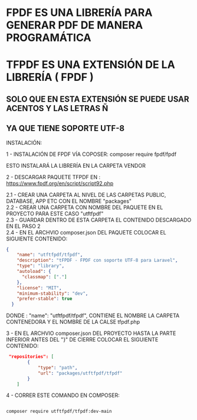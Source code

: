 # FPDF ES UNA LIBRERÍA PARA GENERAR PDF DE MANERA PROGRAMÁTICA

# TFPDF ES UNA EXTENSIÓN DE LA LIBRERÍA ( FPDF )

## SOLO QUE EN ESTA EXTENSIÓN SE PUEDE USAR ACENTOS Y LAS LETRAS Ñ
## YA QUE TIENE SOPORTE UTF-8

INSTALACIÓN:

1 - INSTALACIÓN DE FPDF VÍA COPOSER:  composer require fpdf/fpdf

ESTO INSTALARÁ LA LIBRERÍA EN LA CARPETA VENDOR

2 - DESCARGAR PAQUETE TFPDF EN : https://www.fpdf.org/en/script/script92.php

2.1 - CREAR UNA CARPETA AL NIVEL DE LAS CARPETAS PUBLIC, DATABASE, APP ETC CON EL NOMBRE "packages"<br>
2.2 - CREAR UNA CARPETA CON NOMBRE DEL PAQUETE EN EL PROYECTO PARA ESTE CASO "utftfpdf"<br>
2.3 - GUARDAR DENTRO DE ESTA CARPETA EL CONTENIDO DESCARGADO EN EL PASO 2<br>
2.4 - EN EL ARCHVIO composer.json DEL PAQUETE COLOCAR EL SIGUIENTE CONTENIDO:<br>

```json
{
    "name": "utftfpdf/tfpdf",
    "description": "tFPDF - FPDF con soporte UTF-8 para Laravel",
    "type": "library",
    "autoload": {
      "classmap": ["."]
    },
    "license": "MIT",
    "minimum-stability": "dev",
    "prefer-stable": true
  }

```
DONDE : "name": "utftfpdf/tfpdf", CONTIENE EL NOMBRE LA CARPETA CONTENEDORA Y EL NOMBRE DE LA CALSE tfpdf.php

3 - EN EL ARCHVIO composer.json DEL PROYECTO HASTA LA PARTE INFERIOR ANTES DEL "}" DE CIERRE COLOCAR EL SIGUIENTE CONTENIDO:

```json
 "repositories": [
        {
            "type": "path",
            "url": "packages/utftfpdf/tfpdf"
        }
    ]
```

4 - CORRER ESTE COMANDO EN COMPOSER:

```bash

composer require utftfpdf/tfpdf:dev-main

```



